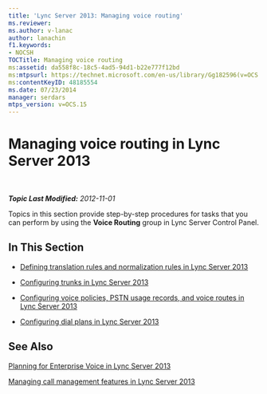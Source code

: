 ```yaml
---
title: 'Lync Server 2013: Managing voice routing'
ms.reviewer: 
ms.author: v-lanac
author: lanachin
f1.keywords:
- NOCSH
TOCTitle: Managing voice routing
ms:assetid: da558f8c-18c5-4ad5-94d1-b22e777f12bd
ms:mtpsurl: https://technet.microsoft.com/en-us/library/Gg182596(v=OCS.15)
ms:contentKeyID: 48185554
ms.date: 07/23/2014
manager: serdars
mtps_version: v=OCS.15
---
```


<div data-xmlns="http://www.w3.org/1999/xhtml">

<div class="topic" data-xmlns="http://www.w3.org/1999/xhtml" data-msxsl="urn:schemas-microsoft-com:xslt" data-cs="http://msdn.microsoft.com/en-us/">

<div data-asp="http://msdn2.microsoft.com/asp">

# Managing voice routing in Lync Server 2013

</div>

<div id="mainSection">

<div id="mainBody">

<span> </span>

_**Topic Last Modified:** 2012-11-01_

Topics in this section provide step-by-step procedures for tasks that you can perform by using the **Voice Routing** group in Lync Server Control Panel.

<div>

## In This Section

  - [Defining translation rules and normalization rules in Lync Server 2013](lync-server-2013-defining-translation-rules-and-normalization-rules.md)

  - [Configuring trunks in Lync Server 2013](lync-server-2013-configuring-trunks.md)

  - [Configuring voice policies, PSTN usage records, and voice routes in Lync Server 2013](lync-server-2013-configuring-voice-policies-pstn-usage-records-and-voice-routes.md)

  - [Configuring dial plans in Lync Server 2013](lync-server-2013-configuring-dial-plans.md)

</div>

<div>

## See Also


[Planning for Enterprise Voice in Lync Server 2013](lync-server-2013-planning-for-enterprise-voice.md)  


[Managing call management features in Lync Server 2013](lync-server-2013-managing-call-management-features.md)  
  

</div>

</div>

<span> </span>

</div>

</div>

</div>

